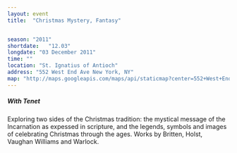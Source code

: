 ```yaml
---
layout: event
title:  "Christmas Mystery, Fantasy"


season: "2011"
shortdate:   "12.03"
longdate: "03 December 2011"
time: ""
location: "St. Ignatius of Antioch"
address: "552 West End Ave New York, NY"
map: "http://maps.googleapis.com/maps/api/staticmap?center=552+West+End+Ave+New+York,+NY&zoom=16&size=700x300&visual_refresh=true&maptype=roadmap&markers=color:green%7Clabel:A%7C40.789314,-73.977246&sensor=false"
---
```


##### With Tenet

Exploring two sides of the Christmas tradition: the mystical message of the Incarnation as expessed in scripture, and the legends, symbols and images of celebrating Christmas through the ages. Works by Britten, Holst, Vaughan Williams and Warlock.
